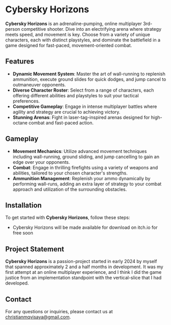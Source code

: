 # Cybersky Horizons

**Cybersky Horizons** is an adrenaline-pumping, online multiplayer 3rd-person competitive shooter. Dive into an electrifying arena where strategy meets speed, and movement is key. Choose from a variety of unique characters, each with distinct playstyles, and dominate the battlefield in a game designed for fast-paced, movement-oriented combat.

## Features

- **Dynamic Movement System**: Master the art of wall-running to replenish ammunition, execute ground slides for quick dodges, and jump cancel to outmaneuver opponents.
- **Diverse Character Roster**: Select from a range of characters, each offering different abilities and playstyles to suit your tactical preferences.
- **Competitive Gameplay**: Engage in intense multiplayer battles where agility and strategy are crucial to achieving victory.
- **Stunning Arenas**: Fight in laser-tag-inspired arenas designed for high-octane combat and fast-paced action.

## Gameplay

- **Movement Mechanics**: Utilize advanced movement techniques including wall-running, ground sliding, and jump cancelling to gain an edge over your opponents.
- **Combat**: Engage in thrilling firefights using a variety of weapons and abilities, tailored to your chosen character's strengths.
- **Ammunition Management**: Replenish your ammo dynamically by performing wall-runs, adding an extra layer of strategy to your combat approach and utilization of the surrounding obstacles.

## Installation

To get started with **Cybersky Horizons**, follow these steps:
 - Cybersky Horizons will be made available for download on itch.io for free soon

## Project Statement
**Cybersky Horizons** is a passion-project started in early 2024 by myself that spanned approximately 2 and a half months in development. It was my first attempt at an online multiplayer experience, and I think I did the game justice from an implementation standpoint with the vertical-slice that I had developed.

## Contact

For any questions or inquiries, please contact us at [christianmqvisaya@gmail.com](christianmqvisaya@gmail.com).

